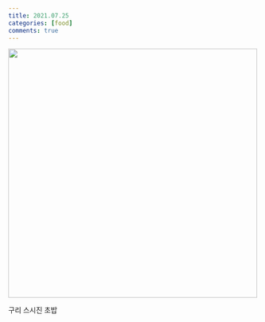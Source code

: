 ```yaml
---
title: 2021.07.25
categories: [food]
comments: true
---
```

 <p>
        <img src="{{ '/assets/img/chobab.jpg'}}" width="500px"><br>
      </p>
구리 스시진 초밥
